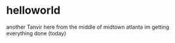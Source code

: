 # helloworld
another
Tanvir here from the middle of midtown atlanta 
im getting everything done (today)
